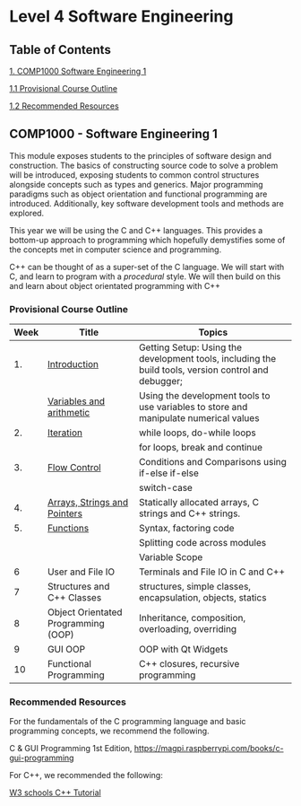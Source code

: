 # Level 4 Software Engineering

## Table of Contents
 [1. COMP1000 Software Engineering 1](#comp1000---software-engineering-1)
 
 [1.1 Provisional Course Outline](#provisional-course-outline)

 [1.2 Recommended Resources](#recommended-resources)


## COMP1000 - Software Engineering 1
This module exposes students to the principles of software design and construction. The basics of constructing source code to solve a problem will be introduced, exposing students to common control structures alongside concepts such as types and generics. Major programming paradigms such as object orientation and functional programming are introduced. Additionally, key software development tools and methods are explored.

This year we will be using the C and C++ languages. This provides a bottom-up approach to programming which hopefully demystifies some of the concepts met in computer science and programming.

C++ can be thought of as a super-set of the C language. We will start with C, and learn to program with a *procedural* style. We will then build on this and learn about object orientated programming with C++

### Provisional Course Outline

| Week | Title | Topics | 
| - | - | - |
| 1. | [Introduction](/docs/level4/Introduction.md) | Getting Setup: Using the development tools, including the build tools, version control and debugger; |
|  | [Variables and arithmetic](/docs/level4/variables_and_arithmetic.md) | Using the development tools to use variables to store and manipulate numerical values  | 
| 2. | [Iteration](/docs/level4/iteration.md) | while loops, do-while loops |
|  |  | for loops, break and continue  |
| 3. | [Flow Control](/docs/level4/flowcontrol.md)  | Conditions and Comparisons using if-else if-else |
|   |   | switch-case |
| 4. |  [Arrays, Strings and Pointers](/docs/level4/arrays.md) | Statically allocated arrays, C strings and C++ strings. |
| 5. | [Functions](/docs/level4/functions.md) | Syntax, factoring code |
|  |  | Splitting code across modules |
| | | Variable Scope |
| 6 | User and File IO | Terminals and File IO in C and C++ |
| 7 | Structures and C++ Classes | structures, simple classes, encapsulation, objects, statics |
| 8 | Object Orientated Programming (OOP) | Inheritance, composition, overloading, overriding |
| 9 | GUI OOP | OOP with Qt Widgets |
| 10 | Functional Programming | C++ closures, recursive programming |

### Recommended Resources
For the fundamentals of the C programming language and basic programming concepts, we recommend the following.

C & GUI Programming 1st Edition, https://magpi.raspberrypi.com/books/c-gui-programming

For C++, we recommended the following:

[W3 schools C++ Tutorial](https://www.w3schools.com/cpp/default.asp)


